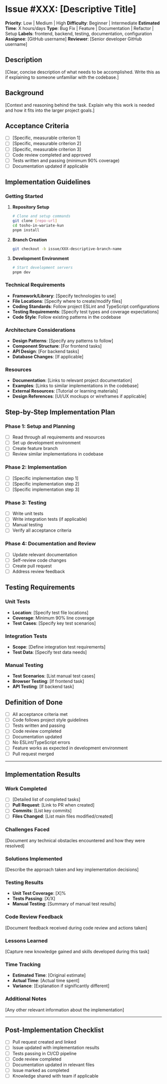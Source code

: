 # Issue #XXX: [Descriptive Title]

**Priority**: Low | Medium | High
**Difficulty**: Beginner | Intermediate
**Estimated Time**: X hours/days
**Type**: Bug Fix | Feature | Documentation | Refactor | Setup
**Labels**: frontend, backend, testing, documentation, configuration
**Assignee**: [GitHub username]
**Reviewer**: [Senior developer GitHub username]

## Description

[Clear, concise description of what needs to be accomplished. Write this as if explaining to someone unfamiliar with the codebase.]

## Background

[Context and reasoning behind the task. Explain why this work is needed and how it fits into the larger project goals.]

## Acceptance Criteria

- [ ] [Specific, measurable criterion 1]
- [ ] [Specific, measurable criterion 2]
- [ ] [Specific, measurable criterion 3]
- [ ] Code review completed and approved
- [ ] Tests written and passing (minimum 90% coverage)
- [ ] Documentation updated if applicable

## Implementation Guidelines

### Getting Started

1. **Repository Setup**

   ```bash
   # Clone and setup commands
   git clone [repo-url]
   cd tosho-in-wariate-kun
   pnpm install
   ```

2. **Branch Creation**

   ```bash
   git checkout -b issue/XXX-descriptive-branch-name
   ```

3. **Development Environment**
   ```bash
   # Start development servers
   pnpm dev
   ```

### Technical Requirements

- **Framework/Library**: [Specify technologies to use]
- **File Locations**: [Specify where to create/modify files]
- **Coding Standards**: Follow project ESLint and TypeScript configurations
- **Testing Requirements**: [Specify test types and coverage expectations]
- **Code Style**: Follow existing patterns in the codebase

### Architecture Considerations

- **Design Patterns**: [Specify any patterns to follow]
- **Component Structure**: [For frontend tasks]
- **API Design**: [For backend tasks]
- **Database Changes**: [If applicable]

### Resources

- **Documentation**: [Links to relevant project documentation]
- **Examples**: [Links to similar implementations in the codebase]
- **External Resources**: [Tutorial or learning materials]
- **Design References**: [UI/UX mockups or wireframes if applicable]

## Step-by-Step Implementation Plan

### Phase 1: Setup and Planning

- [ ] Read through all requirements and resources
- [ ] Set up development environment
- [ ] Create feature branch
- [ ] Review similar implementations in codebase

### Phase 2: Implementation

- [ ] [Specific implementation step 1]
- [ ] [Specific implementation step 2]
- [ ] [Specific implementation step 3]

### Phase 3: Testing

- [ ] Write unit tests
- [ ] Write integration tests (if applicable)
- [ ] Manual testing
- [ ] Verify all acceptance criteria

### Phase 4: Documentation and Review

- [ ] Update relevant documentation
- [ ] Self-review code changes
- [ ] Create pull request
- [ ] Address review feedback

## Testing Requirements

### Unit Tests

- **Location**: [Specify test file locations]
- **Coverage**: Minimum 90% line coverage
- **Test Cases**: [Specify key test scenarios]

### Integration Tests

- **Scope**: [Define integration test requirements]
- **Test Data**: [Specify test data needs]

### Manual Testing

- **Test Scenarios**: [List manual test cases]
- **Browser Testing**: [If frontend task]
- **API Testing**: [If backend task]

## Definition of Done

- [ ] All acceptance criteria met
- [ ] Code follows project style guidelines
- [ ] Tests written and passing
- [ ] Code review completed
- [ ] Documentation updated
- [ ] No ESLint/TypeScript errors
- [ ] Feature works as expected in development environment
- [ ] Pull request merged

---

## Implementation Results

### Work Completed

- [ ] [Detailed list of completed tasks]
- [ ] **Pull Request**: [Link to PR when created]
- [ ] **Commits**: [List key commits]
- [ ] **Files Changed**: [List main files modified/created]

### Challenges Faced

[Document any technical obstacles encountered and how they were resolved]

### Solutions Implemented

[Describe the approach taken and key implementation decisions]

### Testing Results

- **Unit Test Coverage**: [X]%
- **Tests Passing**: [X/X]
- **Manual Testing**: [Summary of manual test results]

### Code Review Feedback

[Document feedback received during code review and actions taken]

### Lessons Learned

[Capture new knowledge gained and skills developed during this task]

### Time Tracking

- **Estimated Time**: [Original estimate]
- **Actual Time**: [Actual time spent]
- **Variance**: [Explanation if significantly different]

### Additional Notes

[Any other relevant information about the implementation]

---

## Post-Implementation Checklist

- [ ] Pull request created and linked
- [ ] Issue updated with implementation results
- [ ] Tests passing in CI/CD pipeline
- [ ] Code review completed
- [ ] Documentation updated in relevant files
- [ ] Issue marked as completed
- [ ] Knowledge shared with team if applicable
